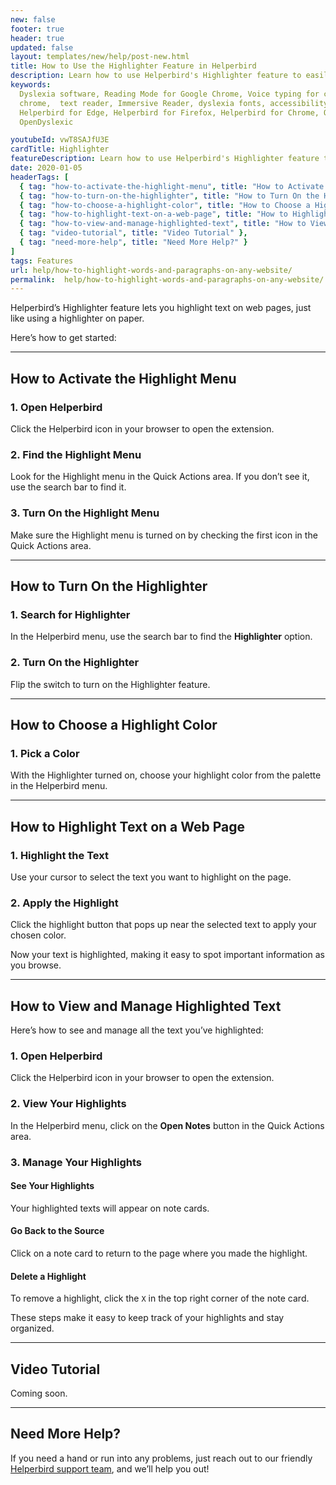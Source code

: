```yaml
---
new: false
footer: true
header: true
updated: false
layout: templates/new/help/post-new.html
title: How to Use the Highlighter Feature in Helperbird
description: Learn how to use Helperbird's Highlighter feature to easily highlight and manage text on web pages. This guide walks you through activating the tool, choosing colors, and keeping track of your highlights.
keywords:
  Dyslexia software, Reading Mode for Google Chrome, Voice typing for chrome, Text to speech for
  chrome,  text reader, Immersive Reader, dyslexia fonts, accessibility software, dyslexia software,
  Helperbird for Edge, Helperbird for Firefox, Helperbird for Chrome, Opendyslexic for Chrome,
  OpenDyslexic

youtubeId: vwT8SAJfU3E
cardTitle: Highlighter
featureDescription: Learn how to use Helperbird's Highlighter feature to easily highlight and manage text on web pages. This guide walks you through activating the tool, choosing colors, and keeping track of your highlights.
date: 2020-01-05
headerTags: [
  { tag: "how-to-activate-the-highlight-menu", title: "How to Activate the Highlight Menu" },
  { tag: "how-to-turn-on-the-highlighter", title: "How to Turn On the Highlighter" },
  { tag: "how-to-choose-a-highlight-color", title: "How to Choose a Highlight Color" },
  { tag: "how-to-highlight-text-on-a-web-page", title: "How to Highlight Text on a Web Page" },
  { tag: "how-to-view-and-manage-highlighted-text", title: "How to View and Manage Highlighted Text" },
  { tag: "video-tutorial", title: "Video Tutorial" },
  { tag: "need-more-help", title: "Need More Help?" }
]
tags: Features
url: help/how-to-highlight-words-and-paragraphs-on-any-website/
permalink:  help/how-to-highlight-words-and-paragraphs-on-any-website/
---
```



Helperbird’s Highlighter feature lets you highlight text on web pages, just like using a highlighter on paper. 

Here’s how to get started:

---

## How to Activate the Highlight Menu

### 1. Open Helperbird

Click the Helperbird icon in your browser to open the extension.

### 2. Find the Highlight Menu

Look for the Highlight menu in the Quick Actions area. If you don’t see it, use the search bar to find it.

### 3. Turn On the Highlight Menu

Make sure the Highlight menu is turned on by checking the first icon in the Quick Actions area.

---

## How to Turn On the Highlighter

### 1. Search for Highlighter

In the Helperbird menu, use the search bar to find the **Highlighter** option.

### 2. Turn On the Highlighter

Flip the switch to turn on the Highlighter feature.

---

## How to Choose a Highlight Color

### 1. Pick a Color

With the Highlighter turned on, choose your highlight color from the palette in the Helperbird menu.

---

## How to Highlight Text on a Web Page

### 1. Highlight the Text

Use your cursor to select the text you want to highlight on the page.

### 2. Apply the Highlight

Click the highlight button that pops up near the selected text to apply your chosen color.

Now your text is highlighted, making it easy to spot important information as you browse.

---

## How to View and Manage Highlighted Text

Here’s how to see and manage all the text you’ve highlighted:

### 1. Open Helperbird

Click the Helperbird icon in your browser to open the extension.

### 2. View Your Highlights

In the Helperbird menu, click on the **Open Notes** button in the Quick Actions area.

### 3. Manage Your Highlights

#### See Your Highlights

Your highlighted texts will appear on note cards.

#### Go Back to the Source

Click on a note card to return to the page where you made the highlight.

#### Delete a Highlight 

To remove a highlight, click the `X` in the top right corner of the note card.

These steps make it easy to keep track of your highlights and stay organized.

---

## Video Tutorial

Coming soon.

---

## Need More Help?

If you need a hand or run into any problems, just reach out to our friendly [Helperbird support team](/support/), and we’ll help you out!
